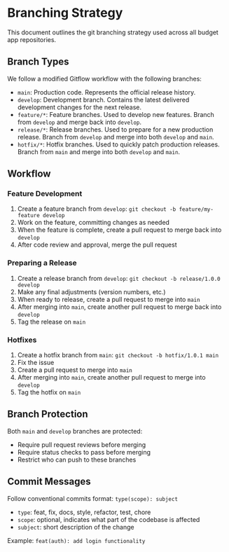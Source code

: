# Branching Strategy

This document outlines the git branching strategy used across all budget app repositories.

## Branch Types

We follow a modified Gitflow workflow with the following branches:

- `main`: Production code. Represents the official release history.
- `develop`: Development branch. Contains the latest delivered development changes for the next release.
- `feature/*`: Feature branches. Used to develop new features. Branch from `develop` and merge back into `develop`.
- `release/*`: Release branches. Used to prepare for a new production release. Branch from `develop` and merge into both `develop` and `main`.
- `hotfix/*`: Hotfix branches. Used to quickly patch production releases. Branch from `main` and merge into both `develop` and `main`.

## Workflow

### Feature Development
1. Create a feature branch from `develop`: `git checkout -b feature/my-feature develop`
2. Work on the feature, committing changes as needed
3. When the feature is complete, create a pull request to merge back into `develop`
4. After code review and approval, merge the pull request

### Preparing a Release
1. Create a release branch from `develop`: `git checkout -b release/1.0.0 develop`
2. Make any final adjustments (version numbers, etc.)
3. When ready to release, create a pull request to merge into `main`
4. After merging into `main`, create another pull request to merge back into `develop`
5. Tag the release on `main`

### Hotfixes
1. Create a hotfix branch from `main`: `git checkout -b hotfix/1.0.1 main`
2. Fix the issue
3. Create a pull request to merge into `main`
4. After merging into `main`, create another pull request to merge into `develop`
5. Tag the hotfix on `main`

## Branch Protection

Both `main` and `develop` branches are protected:
- Require pull request reviews before merging
- Require status checks to pass before merging
- Restrict who can push to these branches

## Commit Messages

Follow conventional commits format: `type(scope): subject`
- `type`: feat, fix, docs, style, refactor, test, chore
- `scope`: optional, indicates what part of the codebase is affected
- `subject`: short description of the change

Example: `feat(auth): add login functionality`